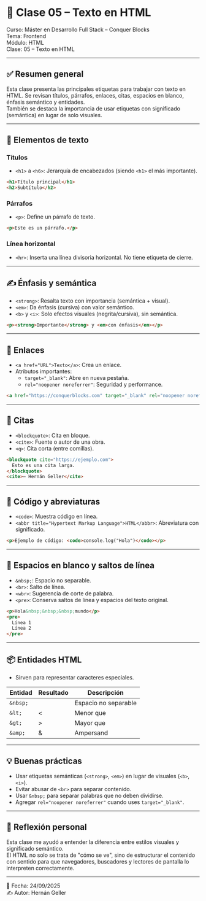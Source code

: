 # 📘 Clase 05 – Texto en HTML

Curso: Máster en Desarrollo Full Stack – Conquer Blocks  
Tema: Frontend  
Módulo: HTML  
Clase: 05 – Texto en HTML

---

## ✅ Resumen general

Esta clase presenta las principales etiquetas para trabajar con texto en HTML. Se revisan títulos, párrafos, enlaces, citas, espacios en blanco, énfasis semántico y entidades.  
También se destaca la importancia de usar etiquetas con significado (semántica) en lugar de solo visuales.

---

## 🧠 Elementos de texto

### Títulos

- `<h1>` a `<h6>`: Jerarquía de encabezados (siendo `<h1>` el más importante).

```html
<h1>Título principal</h1>
<h2>Subtítulo</h2>
```

### Párrafos

- `<p>`: Define un párrafo de texto.

```html
<p>Este es un párrafo.</p>
```

### Línea horizontal

- `<hr>`: Inserta una línea divisoria horizontal. No tiene etiqueta de cierre.

---

## ✍️ Énfasis y semántica

- `<strong>`: Resalta texto con importancia (semántica + visual).
- `<em>`: Da énfasis (cursiva) con valor semántico.
- `<b>` y `<i>`: Solo efectos visuales (negrita/cursiva), sin semántica.

```html
<p><strong>Importante</strong> y <em>con énfasis</em></p>
```

---

## 🔗 Enlaces

- `<a href="URL">Texto</a>`: Crea un enlace.
- Atributos importantes:
  - `target="_blank"`: Abre en nueva pestaña.
  - `rel="noopener noreferrer"`: Seguridad y performance.

```html
<a href="https://conquerblocks.com" target="_blank" rel="noopener noreferrer">Conquer Blocks</a>
```

---

## 🧾 Citas

- `<blockquote>`: Cita en bloque.
- `<cite>`: Fuente o autor de una obra.
- `<q>`: Cita corta (entre comillas).

```html
<blockquote cite="https://ejemplo.com">
  Esto es una cita larga.
</blockquote>
<cite>— Hernán Geller</cite>
```

---

## 🧬 Código y abreviaturas

- `<code>`: Muestra código en línea.
- `<abbr title="Hypertext Markup Language">HTML</abbr>`: Abreviatura con significado.

```html
<p>Ejemplo de código: <code>console.log("Hola")</code></p>
```

---

## 🔡 Espacios en blanco y saltos de línea

- `&nbsp;`: Espacio no separable.
- `<br>`: Salto de línea.
- `<wbr>`: Sugerencia de corte de palabra.
- `<pre>`: Conserva saltos de línea y espacios del texto original.

```html
<p>Hola&nbsp;&nbsp;&nbsp;mundo</p>
<pre>
  Línea 1
  Línea 2
</pre>
```

---

## 📦 Entidades HTML

- Sirven para representar caracteres especiales.

| Entidad | Resultado | Descripción       |
|---------|-----------|-------------------|
| `&nbsp;` |           | Espacio no separable |
| `&lt;`   | <         | Menor que         |
| `&gt;`   | >         | Mayor que         |
| `&amp;`  | &         | Ampersand         |

---

## 💡 Buenas prácticas

- Usar etiquetas semánticas (`<strong>`, `<em>`) en lugar de visuales (`<b>`, `<i>`).
- Evitar abusar de `<br>` para separar contenido.
- Usar `&nbsp;` para separar palabras que no deben dividirse.
- Agregar `rel="noopener noreferrer"` cuando uses `target="_blank"`.

---

## 🧠 Reflexión personal

Esta clase me ayudó a entender la diferencia entre estilos visuales y significado semántico.  
El HTML no solo se trata de "cómo se ve", sino de estructurar el contenido con sentido para que navegadores, buscadores y lectores de pantalla lo interpreten correctamente.

---

📅 Fecha: 24/09/2025  
✍️ Autor: Hernán Geller
